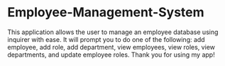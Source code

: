 # Employee-Management-System

This application allows the user to manage an employee database using inquirer with ease.  It will prompt you to do one of the following: add employee, add role, add department, view employees, view roles, view departments, and update employee roles. Thank you for using my app!